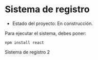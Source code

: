 <h1> Sistema de registro</h1> 

- Estado del proyecto: En construcción.

Para ejecutar el sistema, debes poner: 

```npm install react```

Sistema de registro 2
